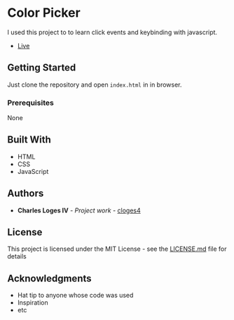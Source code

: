 # Color Picker

I used this project to to learn click events and keybinding with javascript.

- [Live](https://cloges4.github.io/colorPicker/)

## Getting Started

Just clone the repository and open `index.html` in in browser.

### Prerequisites

None

## Built With

- HTML
- CSS
- JavaScript

## Authors

- **Charles Loges IV** - _Project work_ - [cloges4](https://github.com/cloges4)

## License

This project is licensed under the MIT License - see the [LICENSE.md](LICENSE.md) file for details

## Acknowledgments

- Hat tip to anyone whose code was used
- Inspiration
- etc
